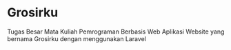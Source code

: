 # Grosirku
Tugas Besar Mata Kuliah Pemrograman Berbasis Web Aplikasi Website yang bernama Grosirku dengan menggunakan Laravel

